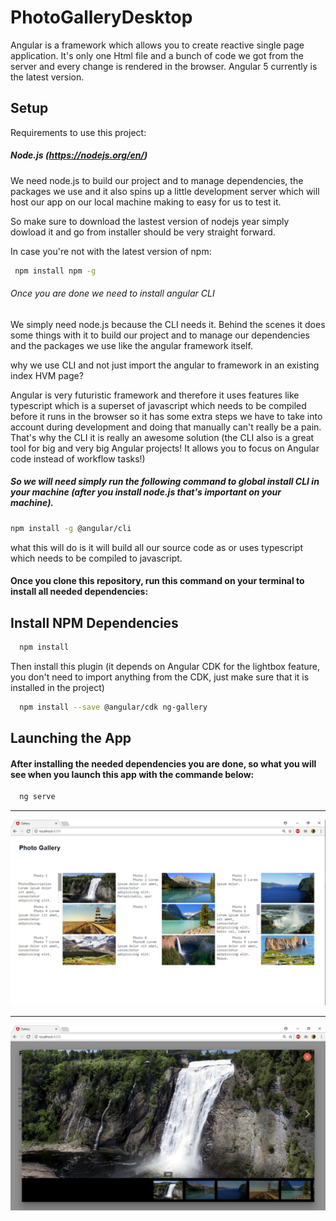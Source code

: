 # PhotoGalleryDesktop

Angular is a framework which allows you to create reactive single page application.  It's only one Html file and a bunch of code we got from the server and every change is rendered in the browser. Angular 5 currently is the latest version. 

## Setup

Requirements to use this project:

##### Node.js (https://nodejs.org/en/)

We need  node.js to build our project and to manage dependencies, the packages we use and it also spins up a little development server which will host our app on our local machine making to easy for us to test it. 

So make sure to download the lastest version of nodejs year simply dowload it and go from installer should be very straight forward.

In case you're not with the latest version of npm:
```sh
 npm install npm -g  
```

###### Once you are done we need to install angular CLI 
We simply need node.js because the CLI needs it. Behind the scenes it does some things with it to build our project and to manage our dependencies and the packages we use like the angular framework itself.

why we use CLI and not just import the angular to framework in an existing index HVM  page?

Angular is very futuristic framework and therefore it uses features like typescript which is 
a superset  of javascript which needs to be compiled before it runs in the browser so it has some extra steps we have to take into account during development and doing that manually can't really be a pain. That's why the CLI it is really an awesome solution (the CLI also is a great tool for big and very big Angular projects! It allows you to focus on Angular code instead of workflow tasks!)

##### So we will need simply run the following command to global install CLI in your machine (after you install node.js that's important on your machine).
```sh
npm install -g @angular/cli
```
what this will do is it will build all our source code as or uses typescript which needs to be compiled to javascript.

#### Once you clone this repository, run this command on your terminal to install all needed dependencies:
## Install NPM Dependencies

```sh
  npm install
```

Then install this plugin (it depends on Angular CDK for the lightbox feature, you don't need to import anything from the CDK, just make sure that it is installed in the project)
```sh
  npm install --save @angular/cdk ng-gallery
```

## Launching the App
#### After installing the needed dependencies you are done, so what you will see when you launch this app with the commande below:

```sh
  ng serve 
```
__________________________________________________________________________________________________________________
![alt tag](https://raw.githubusercontent.com/jesuiselle/PhotoGalleryDesktop/master/src/assets/picture1.PNG?token=AQnl8Tm1Yl78eJmsH-XCxL0qttS-HEtHks5avSCYwA%3D%3D)
__________________________________________________________________________________________________________________

![alt tag](https://raw.githubusercontent.com/jesuiselle/PhotoGalleryDesktop/master/src/assets/picture2.PNG?token=AQnl8ckr025WiGBK_wAr0hCrvOYf_adwks5avSsYwA%3D%3D)
